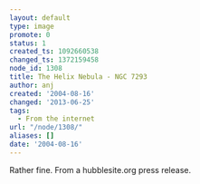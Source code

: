 ```yaml
---
layout: default
type: image
promote: 0
status: 1
created_ts: 1092660538
changed_ts: 1372159458
node_id: 1308
title: The Helix Nebula - NGC 7293
author: anj
created: '2004-08-16'
changed: '2013-06-25'
tags:
  - From the internet
url: "/node/1308/"
aliases: []
date: '2004-08-16'
---
```

Rather fine. From a hubblesite.org press release.
